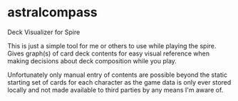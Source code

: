 # astralcompass
Deck Visualizer for Spire

This is just a simple tool for me or others to use while playing the spire. 
Gives graph(s) of card deck contents for easy visual reference when making decisions about deck composition while you play. 

Unfortunately only manual entry of contents are possible beyond the static starting set of cards for each character as the 
game data is only ever stored locally and not made available to third parties by any means I'm aware of. 

